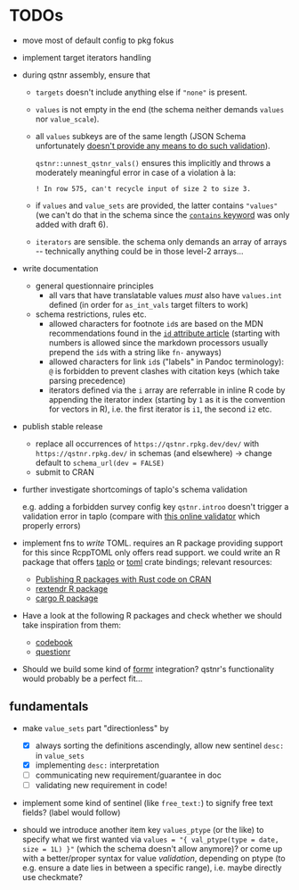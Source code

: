 # TODOs

-   move most of default config to pkg fokus

-   implement target iterators handling

-   during qstnr assembly, ensure that

    -   `targets` doesn't include anything else if `"none"` is present.

    -   `values` is not empty in the end (the schema neither demands `values` nor `value_scale`).

    -   all `values` subkeys are of the same length (JSON Schema unfortunately [doesn't provide any means to do such
        validation](https://stackoverflow.com/questions/54973793/check-that-two-arrays-in-json-have-the-same-size)).

        `qstnr::unnest_qstnr_vals()` ensures this implicitly and throws a moderately meaningful error in case of a violation à la:

        ```         
        ! In row 575, can't recycle input of size 2 to size 3.
        ```

    -   if `values` and `value_sets` are provided, the latter contains `"values"` (we can't do that in the schema since the [`contains`
        keyword](https://json-schema.org/understanding-json-schema/reference/array.html?highlight=contains#contains) was only added with draft 6).

    -   `iterators` are sensible. the schema only demands an array of arrays -- technically anything could be in those level-2 arrays...

-   write documentation

    -   general questionnaire principles
        -   all vars that have translatable values *must* also have `values.int` defined (in order for `as_int_vals` target filters to work)
    -   schema restrictions, rules etc.
        -   allowed characters for footnote `id`s are based on the MDN recommendations found in the [`id` attribute
            article](https://developer.mozilla.org/en-US/docs/Web/HTML/Global_attributes/id) (starting with numbers is allowed since the markdown processors
            usually prepend the `id`s with a string like `fn-` anyways)
        -   allowed characters for link `id`s ("labels" in Pandoc terminology): `@` is forbidden to prevent clashes with citation keys (which take parsing
            precedence)
        -   iterators defined via the `i` array are referrable in inline R code by appending the iterator index (starting by `1` as it is the convention for
            vectors in R), i.e. the first iterator is `i1`, the second `i2` etc.

-   publish stable release

    -   replace all occurrences of `https://qstnr.rpkg.dev/dev/` with `https://qstnr.rpkg.dev/` in schemas (and elsewhere) -\> change default to
        `schema_url(dev = FALSE)`
    -   submit to CRAN

-   further investigate shortcomings of taplo's schema validation

    e.g. adding a forbidden survey config key `qstnr.introo` doesn't trigger a validation error in taplo (compare with [this online
    validator](https://www.jsonschemavalidator.net/) which properly errors)

-   implement fns to *write* TOML. requires an R package providing support for this since RcppTOML only offers read support. we could write an R package that
    offers [taplo](https://docs.rs/taplo/latest/taplo/) or [toml](https://docs.rs/toml/latest/toml/) crate bindings; relevant resources:

    -   [Publishing R packages with Rust code on CRAN](https://github.com/r-rust/faq)
    -   [rextendr R package](https://extendr.github.io/rextendr/)
    -   [cargo R package](https://github.com/dbdahl/cargo-framework)

-   Have a look at the following R packages and check whether we should take inspiration from them:

    -   [codebook](https://rubenarslan.github.io/codebook/)
    -   [questionr](https://juba.github.io/questionr/)

-   Should we build some kind of [formr](https://formr.org/) integration? qstnr's functionality would probably be a perfect fit...

## fundamentals

-   make `value_sets` part "directionless" by

    -   [x] always sorting the definitions ascendingly, allow new sentinel `desc:` in `value_sets`
    -   [x] implementing `desc:` interpretation
    -   [ ] communicating new requirement/guarantee in doc
    -   [ ] validating new requirement in code!

-   implement some kind of sentinel (like `free_text:`) to signify free text fields? (label would follow)

-   should we introduce another item key `values_ptype` (or the like) to specify what we first wanted via `values = "{ val_ptype(type = date, size = 1L) }"`
    (which the schema doesn't allow anymore)? or come up with a better/proper syntax for value *validation*, depending on ptype (to e.g. ensure a date lies in
    between a specific range), i.e. maybe directly use checkmate?
